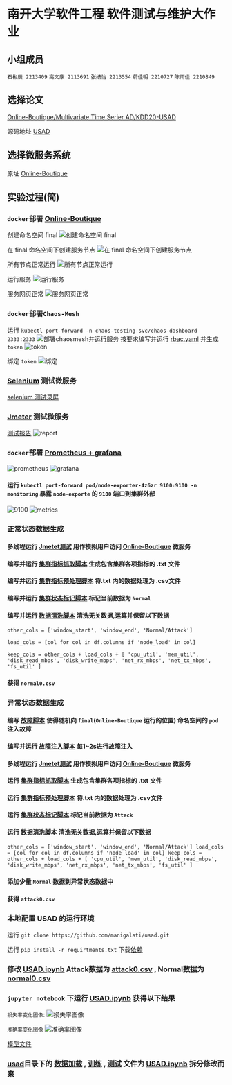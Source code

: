 # 南开大学软件工程 软件测试与维护大作业
## 小组成员
 `石彬辰 2213409`
 `高文康 2113691`
 `张婧怡 2213554`
 `蔚佳明 2210727`
 `陈雨佳 2210849`
## 选择论文 
[Online-Boutique/Multivariate Time Serier AD/KDD20-USAD](./docs/KDD20-USAD.pdf)

源码地址 [USAD](https://github.com/manigalati/usad)
## 选择微服务系统 
原址  [Online-Boutique ](https://github.com/JoinFyc/Online-Boutique)
## 实验过程(简)
### `docker`部署 [Online-Boutique](./Online-Boutique/)

创建命名空间 final
![创建命名空间 `final`](./docs/assets/img1.png)

在 final 命名空间下创建服务节点
![在 final 命名空间下创建服务节点](./docs/assets/img2.png)

所有节点正常运行
![所有节点正常运行](./docs/assets/img3.png)

运行服务
![运行服务](./docs/assets/img4.png)

服务网页正常
![服务网页正常](./docs/assets/img5.png)
### `docker`部署`Chaos-Mesh`

运行 `kubectl port-forward -n chaos-testing svc/chaos-dashboard 2333:2333`
![部署chaosmesh并运行服务](./docs/assets/img6.png)
按要求编写并运行 [rbac.yaml](./chaosMesh/rbac.yaml) 并生成 `token`
![token](./docs/assets/img7.png)

绑定 `token`
![绑定](./docs/assets/img8.png)
### [Selenium](./Online-Boutique_test/selenium_test.py) 测试微服务
[selenium 测试录屏](./docs/assets/Selenium_test.mp4)
### [Jmeter](./Online-Boutique_test/test.jmx) 测试微服务
[测试报告](./Online-Boutique_test/report-output/index.html)
![report](./docs/assets/img13.png)
### `docker`部署 [Prometheus + grafana](./manifests-monitoring/)
![prometheus](./docs/assets/img14.png)
![grafana](./docs/assets/img15.png)
#### 运行 `kubectl port-forward pod/node-exporter-4z6zr 9100:9100 -n monitoring` 暴露 `node-exporte` 的 `9100` 端口到集群外部
![9100](./docs/assets/img16.png)
![metrics](./docs/assets/img17.png)

### 正常状态数据生成
#### 多线程运行 [Jmetet测试](./Online-Boutique_test/test.jmx) 用作模拟用户访问 [Online-Boutique](./Online-Boutique/) 微服务
#### 编写并运行 [集群指标抓取脚本](./data/prometheus_log.py) 生成包含集群各项指标的 .txt 文件
#### 编写并运行 [集群指标预处理脚本](./data/data_csv_1.py) 将.txt 内的数据处理为 .csv文件
#### 编写并运行 [集群状态标记脚本](./data/data_label_2.py) 标记当前数据为 `Normal`
#### 编写并运行 [数据清洗脚本](./data/data_clean_3.py) 清洗无关数据,运算并保留以下数据

`other_cols = ['window_start', 'window_end', 'Normal/Attack']`

`load_cols = [col for col in df.columns if 'node_load' in col]`

`keep_cols = other_cols + load_cols + [
    'cpu_util', 'mem_util',
    'disk_read_mbps', 'disk_write_mbps',
    'net_rx_mbps', 'net_tx_mbps',
    'fs_util'
]`

#### 获得 `normal0.csv`
### 异常状态数据生成
#### 编写 [故障脚本](./chaosMesh/pod-kill.yaml) 使得随机向 `final`(`Online-Boutique` 运行的位置) 命名空间的 `pod` 注入故障
#### 编写并运行 [故障注入脚本](./chaosMesh/pod_kill.py) 每1~2s进行故障注入
#### 多线程运行 [Jmetet测试](./Online-Boutique_test/test.jmx) 用作模拟用户访问 [Online-Boutique](./Online-Boutique/) 微服务
#### 运行 [集群指标抓取脚本](./data/prometheus_log.py) 生成包含集群各项指标的 .txt 文件
#### 运行 [集群指标预处理脚本](./data/data_csv_1.py) 将.txt 内的数据处理为 .csv文件
#### 运行 [集群状态标记脚本](./data/data_label_2.py) 标记当前数据为 `Attack`
#### 运行 [数据清洗脚本](./data/data_clean_3.py) 清洗无关数据,运算并保留以下数据
`
other_cols = ['window_start', 'window_end', 'Normal/Attack']
load_cols = [col for col in df.columns if 'node_load' in col]
keep_cols = other_cols + load_cols + [
    'cpu_util', 'mem_util',
    'disk_read_mbps', 'disk_write_mbps',
    'net_rx_mbps', 'net_tx_mbps',
    'fs_util'
]
`
#### 添加少量 `Normal` 数据到异常状态数据中
#### 获得 `attack0.csv`
### 本地配置 USAD 的运行环境
运行 `git clone https://github.com/manigalati/usad.git`

运行 `pip install -r requirtments.txt` 下载[依赖](requirements.txt)

### 修改 [USAD.ipynb](./usad/USAD.ipynb) Attack数据为 [attack0.csv](./usad/input/attack0.csv) , Normal数据为 [normal0.csv](./usad/input/normal0.csv)
### `jupyter notebook` 下运行 [USAD.ipynb](./usad/USAD.ipynb) 获得以下结果

`损失率变化图像`:
![损失率图像](./usad/result_train.png)

`准确率变化图像`
![准确率图像](./usad/result_test.png)

[模型文件](./usad/model.pth)
### [usad](./usad/)目录下的 [数据加载](./usad/load_data.py) , [训练](./usad/train.py) , [测试](./usad/test.py) 文件为 [USAD.ipynb](./usad/USAD.ipynb) 拆分修改而来




